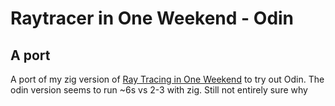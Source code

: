Raytracer in One Weekend - Odin
===
A port
---

A port of my zig version of [Ray Tracing in One Weekend](https://raytracing.github.io/books/RayTracingInOneWeekend.html) to try out Odin. The odin version seems to run ~6s vs 2-3 with zig. Still not entirely sure why
